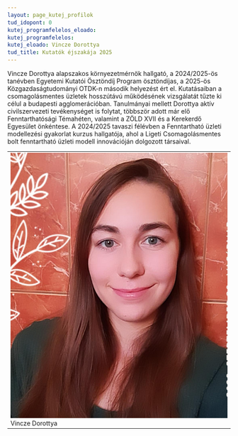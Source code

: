 ```yaml
---
layout: page_kutej_profilok
tud_idopont: 0
kutej_programfelelos_eloado: 
kutej_programfelelos: 
kutej_eloado: Vincze Dorottya
tud_title: Kutatók éjszakája 2025
---
```

Vincze Dorottya alapszakos környezetmérnök hallgató, a 2024/2025-ös tanévben Egyetemi Kutatói Ösztöndíj Program ösztöndíjas, a 2025-ös Közgazdaságtudományi OTDK-n második helyezést ért el. Kutatásaiban a csomagolásmentes üzletek hosszútávú működésének vizsgálatát tűzte ki célul a budapesti agglomerációban. Tanulmányai mellett Dorottya aktív civilszervezeti tevékenységet is folytat, többször adott már elő Fenntarthatósági Témahéten, valamint a ZÖLD XVII és a Kerekerdő Egyesület önkéntese. A 2024/2025 tavaszi félévben a Fenntartható üzleti modellezési gyakorlat kurzus hallgatója, ahol a Ligeti Csomagolásmentes bolt fenntartható üzleti modell innovációján dolgozott társaival.

 <table class="picture">
<tr>
<td>

<div class="gallery">
    <img src="images/vincze_dorottya.jpg" max-width="250" max-height="200">
  <div class="desc">Vincze Dorottya</div>
</div>

</td>
</tr>
</table>
